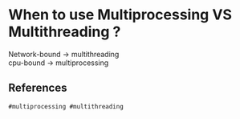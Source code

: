 # When to use Multiprocessing VS Multithreading ? 

Network-bound -> multithreading  
cpu-bound -> multiprocessing


## References
    #multiprocessing #multithreading
